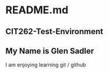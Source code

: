 # README.md

## CIT262-Test-Environment

## My Name is Glen Sadler

I am enjoying learning git / github
